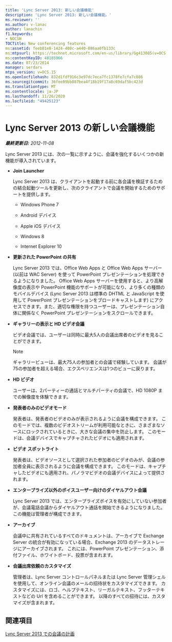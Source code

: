 ```yaml
---
title: 'Lync Server 2013: 新しい会議機能'
description: 'Lync Server 2013: 新しい会議機能。'
ms.reviewer: ''
ms.author: v-lanac
author: lanachin
f1.keywords:
- NOCSH
TOCTitle: New conferencing features
ms:assetid: feeb81e8-1424-408c-a440-886aa0fb133c
ms:mtpsurl: https://technet.microsoft.com/en-us/library/Gg413085(v=OCS.15)
ms:contentKeyID: 48185966
ms.date: 07/23/2014
manager: serdars
mtps_version: v=OCS.15
ms.openlocfilehash: 832d1fdf916c3e97dc7eca7fc1378fe7cfa7c086
ms.sourcegitcommit: 36fee89bb887bea4f18b19f17a8c69daf5bc423d
ms.translationtype: MT
ms.contentlocale: ja-JP
ms.lasthandoff: 11/26/2020
ms.locfileid: "49425123"
---
```

# <a name="new-conferencing-features-in-lync-server-2013"></a>Lync Server 2013 の新しい会議機能

<div data-xmlns="http://www.w3.org/1999/xhtml">

<div class="topic" data-xmlns="http://www.w3.org/1999/xhtml" data-msxsl="urn:schemas-microsoft-com:xslt" data-cs="https://msdn.microsoft.com/">

<div data-asp="https://msdn2.microsoft.com/asp">



</div>

<div id="mainSection">

<div id="mainBody">

<span> </span>

_**最終更新日:** 2012-11-08_

Lync Server 2013 には、次の一覧に示すように、会議を強化するいくつかの新機能が導入されています。

  - **Join Launcher**
    
    Lync Server 2013 は、クライアントを起動する前に各会議を検証するための結合起動ツールを更新し、次のクライアントで会議を開始するためのサポートを提供します。
    
      - Windows Phone 7
    
      - Android デバイス
    
      - Apple iOS デバイス
    
      - Windows 8
    
      - Internet Explorer 10

  - **更新された PowerPoint の共有**
    
    Lync Server 2013 では、Office Web Apps と Office Web Apps サーバー (以前は WAC Server) を使って PowerPoint プレゼンテーションを処理できるようになりました。 Office Web Apps サーバーを使用すると、より高解像度の表示や PowerPoint 機能のサポートが可能になり、より多くの種類のモバイルデバイス (Lync Server 2013 は標準の DHTML と JavaScript を使用して PowerPoint プレゼンテーションをブロードキャストします) にアクセスできます。また、適切な権限を持つユーザーは、プレゼンテーション自体に関係なく PowerPoint プレゼンテーションをスクロールできます。

  - **ギャラリーの表示と HD ビデオ会議**
    
    ビデオ会議では、ユーザーは同時に最大5人の会議出席者のビデオを見ることができます。
    
    <div>
    

    > [!NOTE]  
    > ギャラリービューは、最大75人の参加者との会議で経験しています。 会議が75の参加者を超える場合、エクスペリエンスは1つのビューに戻ります。

    
    </div>

  - **HD ビデオ**
    
    ユーザーは、2パーティーの通話とマルチパーティの会議で、HD 1080P までの解像度を体験できます。

  - **発表者のみのビデオモード**
    
    発表者は、発表者のビデオのみが表示されるように会議を構成できます。 このモードでは、複数のビデオストリームが利用可能なときに、さまざまなソースにロックされているときに、大きな会議の集中を防止します。 このモードは、会議デバイスでキャプチャされたビデオにも適用されます。

  - **ビデオ スポットライト**
    
    発表者は、ビデオソースとして選択された参加者のビデオのみが、会議の参加者全員に表示されるように会議を構成できます。 このモードは、キャプチャしたビデオにも適用され、パノラマビデオの会議デバイスによって提供されます。

  - **エンタープライズ以外のボイスユーザー向けのダイヤルアウト会議**
    
    Lync Server 2013 では、エンタープライズボイスを有効にしていない参加者が、会議電話会議からダイヤルアウト通話を開始できるようになりました。 この機能は管理者が構成できます。

  - **アーカイブ**
    
    会議中に共有されているすべてのドキュメントは、アーカイブで Exchange Server の統合が有効になっている場合、Exchange 2013 のデータストレージにアーカイブされます。 これには、PowerPoint プレゼンテーション、添付ファイル、ホワイトボード、投票が含まれます。

  - **会議出席依頼のカスタマイズ**
    
    管理者は、Lync Server コントロールパネルまたは Lync Server 管理シェルを使用して、オンライン会議のメールの招待状をカスタマイズできます。 カスタマイズには、ロゴ、ヘルプテキスト、リーガルテキスト、フッターテキストなどの Url を含めることができます。 以降のすべての招待には、カスタマイズが含まれます。

<div>

## <a name="see-also"></a>関連項目


[Lync Server 2013 での会議の計画](lync-server-2013-planning-for-conferencing.md)  
  

</div>

</div>

<span> </span>

</div>

</div>

</div>

